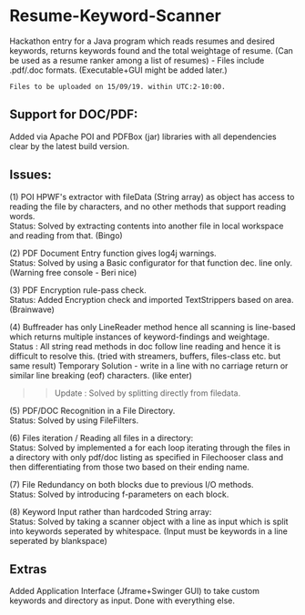 # Resume-Keyword-Scanner
Hackathon entry for a Java program which reads resumes and desired keywords, returns keywords found and the total weightage of resume. (Can be used as a resume ranker among a list of resumes) - Files include .pdf/.doc formats. (Executable+GUI might be added later.)

```
Files to be uploaded on 15/09/19. within UTC:2-10:00.
```

Support for DOC/PDF:
---
Added via Apache POI and PDFBox (jar) libraries with all dependencies clear by the latest build version. 

Issues:
---
(1) POI HPWF's extractor with fileData (String array) as object has access to reading the file by characters, and no other methods that support reading words. <br>
Status: Solved by extracting contents into another file in local workspace and reading from that. (Bingo)

(2) PDF Document Entry function gives log4j warnings. <br>
Status: Solved by using a Basic configurator for that function dec. line only. (Warning free console - Beri nice)

(3) PDF Encryption rule-pass check. <br>
Status: Added Encryption check and imported TextStrippers based on area. (Brainwave)

(4) Buffreader has only LineReader method hence all scanning is line-based which returns multiple instances of keyword-findings and weightage. <br>
Status : All string read methods in doc follow line reading and hence it is difficult to resolve this. (tried with streamers, buffers, files-class etc. but same result) Temporary Solution - write in a line with no carriage return or similar line breaking (eof) characters. (like enter) 
>> Update : Solved by splitting directly from filedata.

(5) PDF/DOC Recognition in a File Directory. <br>
Status: Solved by using FileFilters.

(6) Files iteration / Reading all files in a directory: <br>
Status: Solved by implemented a for each loop iterating through the files in a directory with only pdf/doc listing as specified in Filechooser class and then differentiating from those two based on their ending name.

(7) File Redundancy on both blocks due to previous I/O methods. <br>
Status: Solved by introducing f-parameters on each block.

(8) Keyword Input rather than hardcoded String array: <br>
Status: Solved by taking a scanner object with a line as input which is split into keywords seperated by whitespace. (Input must be keywords in a line seperated by blankspace)

Extras
---
Added Application Interface (Jframe+Swinger GUI) to take custom keywords and directory as input.
Done with everything else.
 
